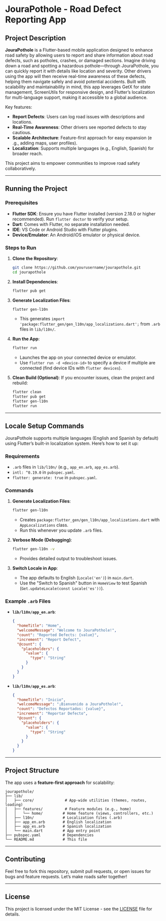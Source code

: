 # JouraPothole - Road Defect Reporting App

## Project Description

**JouraPothole** is a Flutter-based mobile application designed to enhance road safety by allowing users to report and share information about road defects, such as potholes, crashes, or damaged sections. Imagine driving down a road and spotting a hazardous pothole—through JouraPothole, you can quickly report it with details like location and severity. Other drivers using the app will then receive real-time awareness of these defects, helping them navigate safely and avoid potential accidents. Built with scalability and maintainability in mind, this app leverages GetX for state management, ScreenUtils for responsive design, and Flutter’s localization for multi-language support, making it accessible to a global audience.

Key features:
- **Report Defects**: Users can log road issues with descriptions and locations.
- **Real-Time Awareness**: Other drivers see reported defects to stay cautious.
- **Scalable Architecture**: Feature-first approach for easy expansion (e 
   
.g., adding maps, user profiles).
- **Localization**: Supports multiple languages (e.g., English, Spanish) for broader reach.

This project aims to empower communities to improve road safety collaboratively.

---

## Running the Project

### Prerequisites
- **Flutter SDK**: Ensure you have Flutter installed (version 2.18.0 or higher recommended). Run `flutter doctor` to verify your setup.
- **Dart**: Comes with Flutter, no separate installation needed.
- **IDE**: VS Code or Android Studio with Flutter plugins.
- **Device/Emulator**: An Android/iOS emulator or physical device.

### Steps to Run
1. **Clone the Repository**:
   ```bash
   git clone https://github.com/yourusername/jourapothole.git
   cd jourapothole
   ```

2. **Install Dependencies**:
   ```bash
   flutter pub get
   ```

3. **Generate Localization Files**:
   ```bash
   flutter gen-l10n
   ```
   - This generates `import 'package:flutter_gen/gen_l10n/app_localizations.dart';` from `.arb` files in `lib/l10n/`.

4. **Run the App**:
   ```bash
   flutter run
   ```
   - Launches the app on your connected device or emulator.
   - Use `flutter run -d <device-id>` to specify a device if multiple are connected (find device IDs with `flutter devices`).

5. **Clean Build (Optional)**:
   If you encounter issues, clean the project and rebuild:
   ```bash
   flutter clean
   flutter pub get
   flutter gen-l10n
   flutter run
   ```

---

## Locale Setup Commands

JouraPothole supports multiple languages (English and Spanish by default) using Flutter’s built-in localization system. Here’s how to set it up:

### Requirements
- `.arb` files in `lib/l10n/` (e.g., `app_en.arb`, `app_es.arb`).
- `intl: ^0.19.0` in `pubspec.yaml`.
- `flutter: generate: true` in `pubspec.yaml`.

### Commands
1. **Generate Localization Files**:
   ```bash
   flutter gen-l10n
   ```
   - Creates `package:flutter_gen/gen_l10n/app_localizations.dart` with `AppLocalizations` class.
   - Run this whenever you update `.arb` files.

2. **Verbose Mode (Debugging)**:
   ```bash
   flutter gen-l10n -v
   ```
   - Provides detailed output to troubleshoot issues.

3. **Switch Locale in App**:
   - The app defaults to English (`Locale('en')`) in `main.dart`.
   - Use the "Switch to Spanish" button in `HomeView` to test Spanish (`Get.updateLocale(const Locale('es'))`).

### Example `.arb` Files
- **`lib/l10n/app_en.arb`**:
  ```json
  {
    "homeTitle": "Home",
    "welcomeMessage": "Welcome to JouraPothole!",
    "count": "Reported Defects: {value}",
    "increment": "Report Defect",
    "@count": {
      "placeholders": {
        "value": {
          "type": "String"
        }
      }
    }
  }
  ```
- **`lib/l10n/app_es.arb`**:
  ```json
  {
    "homeTitle": "Inicio",
    "welcomeMessage": "¡Bienvenido a JouraPothole!",
    "count": "Defectos Reportados: {value}",
    "increment": "Reportar Defecto",
    "@count": {
      "placeholders": {
        "value": {
          "type": "String"
        }
      }
    }
  }
  ```

---

## Project Structure
The app uses a **feature-first approach** for scalability:
```
jourapothole/
├── lib/
│   ├── core/              # App-wide utilities (themes, routes, loading)
│   ├── features/          # Feature modules (e.g., home)
│   │   └── home/         # Home feature (views, controllers, etc.)
│   ├── l10n/             # Localization files (.arb)
│   ├── app_en.arb        # English localization
│   ├── app_es.arb        # Spanish localization
│   └── main.dart         # App entry point
├── pubspec.yaml          # Dependencies
└── README.md             # This file
```

---

## Contributing
Feel free to fork this repository, submit pull requests, or open issues for bugs and feature requests. Let’s make roads safer together!

---

## License
This project is licensed under the MIT License - see the [LICENSE](LICENSE) file for details.
